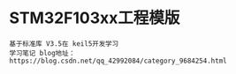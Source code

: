# STM32F103xx工程模版

	基于标准库 V3.5在 keil5开发学习
	学习笔记 blog地址：https://blog.csdn.net/qq_42992084/category_9684254.html
